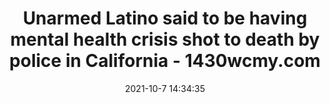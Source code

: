 ---
"title": "Unarmed Latino said to be having mental health crisis shot to death by police in California - 1430wcmy.com"
"date": "2021-10-7 14:34:35"
"feed_name": "GOOGLENEWSCONSTRUCTION"
"feed_website": "https://news.google.com/search?q=construction%2Bincident&hl=en-US&gl=US&ceid=US:en"
"feed_rss": "https://news.google.com/rss/search?q=construction%2Bincident&hl=en-US&gl=US&ceid=US:en"
"link": "https://1430wcmy.com/2021/10/07/unarmed-latino-said-to-be-having-mental-health-crisis-shot-to-death-by-police-in-california/"
"source": "{'href': 'https://1430wcmy.com', 'title': '1430wcmy.com'}"
"file": "_posts/2021-1-1-787ddcc06eaf3ec87e1c41c602d64e2e78acc2d6.md"
"accident": "0"
"drilling": "0"
"dead": "0"
"injured": "0"
"arrested": "0"
"place": "unknown place"
"where": "unknown site"
"causes": "unknown"
"place_uri": "unknown place"
---